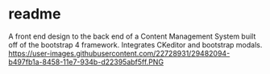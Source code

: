 # readme
A front end design to the back end of a Content Management System built off of the bootstrap 4 framework. Integrates CKeditor and bootstrap modals.
https://user-images.githubusercontent.com/22728931/29482094-b497fb1a-8458-11e7-934b-d22395abf5ff.PNG

